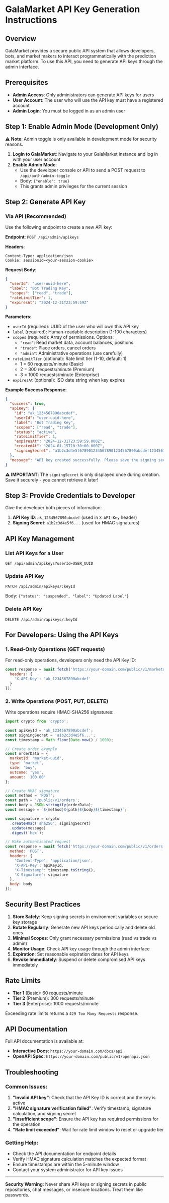 # GalaMarket API Key Generation Instructions

## Overview

GalaMarket provides a secure public API system that allows developers, bots, and market makers to interact programmatically with the prediction market platform. To use this API, you need to generate API keys through the admin interface.

## Prerequisites

- **Admin Access**: Only administrators can generate API keys for users
- **User Account**: The user who will use the API key must have a registered account
- **Admin Login**: You must be logged in as an admin user

## Step 1: Enable Admin Mode (Development Only)

⚠️ **Note**: Admin toggle is only available in development mode for security reasons.

1. **Login to GalaMarket**: Navigate to your GalaMarket instance and log in with your user account
2. **Enable Admin Mode**: 
   - Use the developer console or API to send a POST request to `/api/auth/admin-toggle`
   - Body: `{"enable": true}`
   - This grants admin privileges for the current session

## Step 2: Generate API Key

### Via API (Recommended)

Use the following endpoint to create a new API key:

**Endpoint**: `POST /api/admin/apikeys`

**Headers**:
```
Content-Type: application/json
Cookie: sessionId=<your-session-cookie>
```

**Request Body**:
```json
{
  "userId": "user-uuid-here",
  "label": "Bot Trading Key",
  "scopes": ["read", "trade"],
  "rateLimitTier": 1,
  "expiresAt": "2024-12-31T23:59:59Z"
}
```

**Parameters**:
- `userId` (required): UUID of the user who will own this API key
- `label` (required): Human-readable description (1-100 characters)
- `scopes` (required): Array of permissions. Options:
  - `"read"`: Read market data, account balances, positions
  - `"trade"`: Place orders, cancel orders
  - `"admin"`: Administrative operations (use carefully)
- `rateLimitTier` (optional): Rate limit tier (1-10, default: 1)
  - 1 = 60 requests/minute (Basic)
  - 2 = 300 requests/minute (Premium)
  - 3 = 1000 requests/minute (Enterprise)
- `expiresAt` (optional): ISO date string when key expires

**Example Success Response**:
```json
{
  "success": true,
  "apiKey": {
    "id": "ak_1234567890abcdef",
    "userId": "user-uuid-here",
    "label": "Bot Trading Key",
    "scopes": ["read", "trade"],
    "status": "active",
    "rateLimitTier": 1,
    "expiresAt": "2024-12-31T23:59:59.000Z",
    "createdAt": "2024-01-15T10:30:00.000Z",
    "signingSecret": "a1b2c3d4e5f6789012345678901234567890abcdef1234567890abcdef12345678901234567890abcdef1234567890abcdef1234567890abcdef123456"
  },
  "message": "API key created successfully. Please save the signing secret as it will not be shown again."
}
```

⚠️ **IMPORTANT**: The `signingSecret` is only displayed once during creation. Save it securely - you cannot retrieve it later!

## Step 3: Provide Credentials to Developer

Give the developer both pieces of information:

1. **API Key ID**: `ak_1234567890abcdef` (used in `X-API-Key` header)
2. **Signing Secret**: `a1b2c3d4e5f6...` (used for HMAC signatures)

## API Key Management

### List API Keys for a User
```
GET /api/admin/apikeys?userId=USER_UUID
```

### Update API Key
```
PATCH /api/admin/apikeys/:keyId
```
Body: `{"status": "suspended", "label": "Updated Label"}`

### Delete API Key
```
DELETE /api/admin/apikeys/:keyId
```

## For Developers: Using the API Keys

### 1. Read-Only Operations (GET requests)

For read-only operations, developers only need the API Key ID:

```javascript
const response = await fetch('https://your-domain.com/public/v1/markets', {
  headers: {
    'X-API-Key': 'ak_1234567890abcdef'
  }
});
```

### 2. Write Operations (POST, PUT, DELETE)

Write operations require HMAC-SHA256 signatures:

```javascript
import crypto from 'crypto';

const apiKeyId = 'ak_1234567890abcdef';
const signingSecret = 'a1b2c3d4e5f6...';
const timestamp = Math.floor(Date.now() / 1000);

// Create order example
const orderData = {
  marketId: 'market-uuid',
  type: 'market',
  side: 'buy',
  outcome: 'yes',
  amount: '100.00'
};

// Create HMAC signature
const method = 'POST';
const path = '/public/v1/orders';
const body = JSON.stringify(orderData);
const message = `${method}${path}${body}${timestamp}`;

const signature = crypto
  .createHmac('sha256', signingSecret)
  .update(message)
  .digest('hex');

// Make authenticated request
const response = await fetch('https://your-domain.com/public/v1/orders', {
  method: 'POST',
  headers: {
    'Content-Type': 'application/json',
    'X-API-Key': apiKeyId,
    'X-Timestamp': timestamp.toString(),
    'X-Signature': signature
  },
  body: body
});
```

## Security Best Practices

1. **Store Safely**: Keep signing secrets in environment variables or secure key storage
2. **Rotate Regularly**: Generate new API keys periodically and delete old ones
3. **Minimal Scopes**: Only grant necessary permissions (read vs trade vs admin)
4. **Monitor Usage**: Check API key usage through the admin interface
5. **Expiration**: Set reasonable expiration dates for API keys
6. **Revoke Immediately**: Suspend or delete compromised API keys immediately

## Rate Limits

- **Tier 1** (Basic): 60 requests/minute
- **Tier 2** (Premium): 300 requests/minute  
- **Tier 3** (Enterprise): 1000 requests/minute

Exceeding rate limits returns a `429 Too Many Requests` response.

## API Documentation

Full API documentation is available at:
- **Interactive Docs**: `https://your-domain.com/docs/api`
- **OpenAPI Spec**: `https://your-domain.com/public/v1/openapi.json`

## Troubleshooting

### Common Issues:

1. **"Invalid API key"**: Check that the API Key ID is correct and the key is active
2. **"HMAC signature verification failed"**: Verify timestamp, signature calculation, and signing secret
3. **"Insufficient scope"**: Ensure the API key has required permissions for the operation
4. **"Rate limit exceeded"**: Wait for rate limit window to reset or upgrade tier

### Getting Help:

- Check the API documentation for endpoint details
- Verify HMAC signature calculation matches the expected format
- Ensure timestamps are within the 5-minute window
- Contact your system administrator for API key issues

---

**Security Warning**: Never share API keys or signing secrets in public repositories, chat messages, or insecure locations. Treat them like passwords.